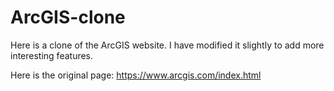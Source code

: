 # ArcGIS-clone
Here is a clone of the ArcGIS website. I have modified it slightly to add more interesting features.

Here is the original page: https://www.arcgis.com/index.html
